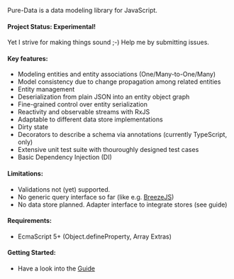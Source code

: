 Pure-Data is a data modeling library for JavaScript.

#### Project Status: Experimental!
Yet I strive for making things sound ;-) Help me by submitting issues.

#### Key features:
- Modeling entities and entity associations (One/Many-to-One/Many)
- Model consistency due to change propagation among related entities
- Entity management
- Deserialization from plain JSON into an entity object graph
- Fine-grained control over entity serialization
- Reactivity and observable streams with RxJS
- Adaptable to different data store implementations
- Dirty state
- Decorators to describe a schema via annotations (currently TypeScript, only)
- Extensive unit test suite with thouroughly designed test cases
- Basic Dependency Injection (DI)

#### Limitations:
- Validations not (yet) supported.
- No generic query interface so far (like e.g. [BreezeJS](http://getbreezenow.com))
- No data store planned. Adapter interface to integrate stores (see guide)

#### Requirements:
- EcmaScript 5+ (Object.defineProperty, Array Extras)

#### Getting Started:
- Have a look into the [Guide](./guide)
